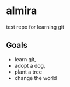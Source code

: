 # almira
test repo for learning git

## Goals
* learn git,
* adopt a dog,
* plant a tree
* change the world
